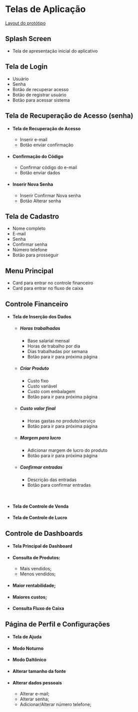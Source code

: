 # Telas de Aplicação

[Layout do protótipo](https://www.figma.com/proto/w5FGsC2mKfWWoNQyOSTaot/Revised_Frames?page-id=43%3A357&node-id=43%3A357&viewport=339%2C279%2C0.17934386432170868&scaling=scale-down)

## Splash Screen
- Tela de apresentação inicial do aplicativo

## Tela de Login
- Usuário
- Senha
- Botão de recuperar acesso 
- Botão de registrar usuário
- Botão para acessar sistema

## Tela de Recuperação de Acesso (senha)

- #### Tela de Recuperação de Acesso
    * Inserir e-mail 
    * Botão enviar confirmação 

- #### Confirmação do Código 
    * Confirmar código do e-mail 
    * Botão enviar dados 

- #### Inserir Nova Senha 
    * Inserir Confirmar Nova senha 
    * Botão Alterar senha	

## Tela de Cadastro 

- Nome completo 
- E-mail 
- Senha 
- Confirmar senha 
- Número telefone 
- Botão para prosseguir 

## Menu Principal

- Card para entrar no controle financeiro 
- Card para entrar no fluxo de caixa 

## Controle Financeiro 

- #### Tela de Inserção dos Dados 
  - ##### Horas trabalhadas 
    - Base salarial mensal 
    - Horas de trabalho por dia 
    - Dias trabalhadas por semana 
    - Botão para ir para próxima página


  - ##### Criar Produto 
    -  Custo fixo 
    -  Custo variável 
    - Custo com embalagem 
    - Botão para ir para próxima página 

  - ##### Custo valor final 
    - Horas gastas no produto/serviço 
    - Botão para ir para próxima página 

   - ##### Margem para lucro 
      - Adicionar margem de lucro do produto 
      - Botão para ir para próxima página 

   - ##### Confirmar entradas 
      - Descrição das entradas 
       - Botão para confirmar entradas 

<br>

- #### Tela de Controle de Venda 
- #### Tela de Controle de Lucro 

## Controle de Dashboards 
- #### Tela Principal de Dashboard 
- #### Consulta de Produtos:
    - Mais vendidos; 
    - Menos vendidos; 

- #### Maior rentabilidade; 
- #### Maiores custos; 
- #### Consulta Fluxo de Caixa 

## Página de Perfil e Configurações 
- #### Tela de Ajuda 
- #### Modo Noturno 
- #### Modo Daltônico 
- #### Alterar tamanho da fonte 
- #### Alterar dados pessoais 
    - Alterar e-mail; 
    - Alterar senha; 
    - Adicionar/Alterar número telefone; 
